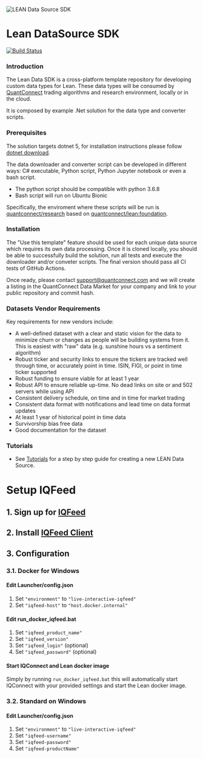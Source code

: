 ![LEAN Data Source SDK](http://cdn.quantconnect.com.s3.us-east-1.amazonaws.com/datasources/Github_LeanDataSourceSDK.png)

# Lean DataSource SDK

[![Build Status](https://github.com/QuantConnect/LeanDataSdk/workflows/Build%20%26%20Test/badge.svg)](https://github.com/QuantConnect/LeanDataSdk/actions?query=workflow%3A%22Build%20%26%20Test%22)

### Introduction

The Lean Data SDK is a cross-platform template repository for developing custom data types for Lean.
These data types will be consumed by [QuantConnect](https://www.quantconnect.com/) trading algorithms and research environment, locally or in the cloud.

It is composed by example .Net solution for the data type and converter scripts.

### Prerequisites

The solution targets dotnet 5, for installation instructions please follow [dotnet download](https://dotnet.microsoft.com/download).

The data downloader and converter script can be developed in different ways: C# executable, Python script, Python Jupyter notebook or even a bash script.
- The python script should be compatible with python 3.6.8
- Bash script will run on Ubuntu Bionic

Specifically, the enviroment where these scripts will be run is [quantconnect/research](https://hub.docker.com/repository/docker/quantconnect/research) based on [quantconnect/lean:foundation](https://hub.docker.com/repository/docker/quantconnect/lean).

### Installation

The "Use this template" feature should be used for each unique data source which requires its own data processing. Once it is cloned locally, you should be able to successfully build the solution, run all tests and execute the downloader and/or conveter scripts. The final version should pass all CI tests of GitHub Actions.

Once ready, please contact support@quantconnect.com and we will create a listing in the QuantConnect Data Market for your company and link to your public repository and commit hash. 

### Datasets Vendor Requirements

Key requirements for new vendors include:

 - A well-defined dataset with a clear and static vision for the data to minimize churn or changes as people will be building systems from it. This is easiest with "raw" data (e.g. sunshine hours vs a sentiment algorithm)
 - Robust ticker and security links to ensure the tickers are tracked well through time, or accurately point in time. ISIN, FIGI, or point in time ticker supported
 - Robust funding to ensure viable for at least 1 year
 - Robust API to ensure reliable up-time. No dead links on site or and 502 servers while using API
 - Consistent delivery schedule, on time and in time for market trading
 - Consistent data format with notifications and lead time on data format updates
 - At least 1 year of historical point in time data
 - Survivorship bias free data
 - Good documentation for the dataset


### Tutorials

 - See [Tutorials](https://www.quantconnect.com/docs/v2/our-platform/datasets/contributing-datasets) for a step by step guide for creating a new LEAN Data Source.
# Setup IQFeed 

## 1. Sign up for [IQFeed](https://www.iqfeed.net/trent/index.cfm?displayaction=start&promo=1996499)  

## 2. Install [IQFeed Client](http://www.iqfeed.net/index.cfm?displayaction=support&section=download)

## 3. Configuration

### 3.1. Docker for Windows

#### Edit Launcher/config.json

1. Set `"environment"` to `"live-interactive-iqfeed"`
2. Set `"iqfeed-host"` to `"host.docker.internal"`

#### Edit run_docker_iqfeed.bat

1. Set `"iqfeed_product_name"`
2. Set `"iqfeed_version"`
3. Set `"iqfeed_login"` (optional)
4. Set `"iqfeed_password"` (optional)

#### Start IQConnect and Lean docker image
Simply by running `run_docker_iqfeed.bat` this will automatically start IQConnect with your provided settings and start the Lean docker image.

### 3.2. Standard on Windows

#### Edit Launcher/config.json
1. Set `"environment"` to `"live-interactive-iqfeed"`
2. Set `"iqfeed-username"`
3. Set `"iqfeed-password"`
4. Set `"iqfeed-productName"`